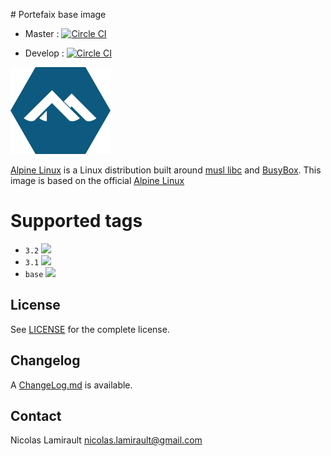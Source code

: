 # Portefaix base image

* Master :
[![Circle CI](https://circleci.com/gh/portefaix/docker-base/tree/master.svg?style=svg)](https://circleci.com/gh/portefaix/docker-base/tree/master)

* Develop :
[![Circle CI](https://circleci.com/gh/portefaix/docker-base/tree/develop.svg?style=svg)](https://circleci.com/gh/portefaix/docker-base/tree/develop)

![logo](https://raw.githubusercontent.com/1science/docker-alpine/latest/logo.png)

[Alpine Linux][] is a Linux distribution built around [musl libc][] and [BusyBox][].
This image is based on the official [Alpine Linux](https://registry.hub.docker.com/_/alpine/)

# Supported tags

- `3.2` [![](https://badge.imagelayers.io/portefaix/base:3.2.svg)](https://imagelayers.io/?images=portefaix/base:3.2 'imagelayers.io')
- `3.1` [![](https://badge.imagelayers.io/portefaix/base:3.1.svg)](https://imagelayers.io/?images=portefaix/base:3.1 'imagelayers.io')
- `base` [![](https://badge.imagelayers.io/portefaix/base:edge.svg)](https://imagelayers.io/?images=portefaix/base:edge 'imagelayers.io')

## License

See [LICENSE](LICENSE) for the complete license.


## Changelog

A [ChangeLog.md](ChangeLog.md) is available.


## Contact

Nicolas Lamirault <nicolas.lamirault@gmail.com>



[Alpine Linux]: http://www.alpinelinux.org
[musl libc]: http://www.musl-libc.org
[BusyBox]: http://www.busybox.net
